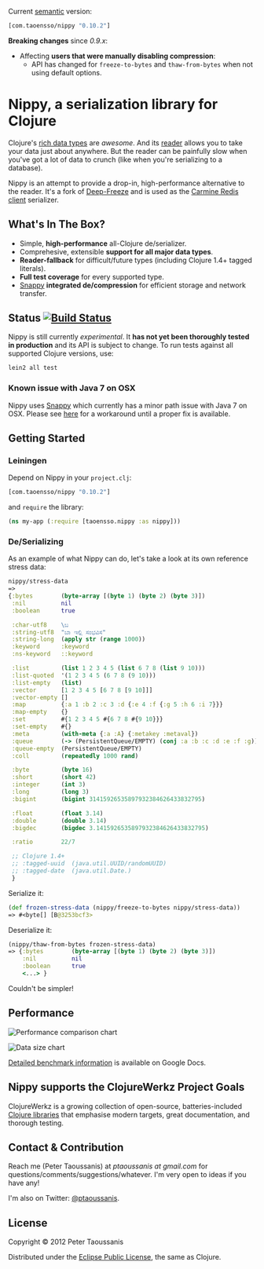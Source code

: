 Current [semantic](http://semver.org/) version:

```clojure
[com.taoensso/nippy "0.10.2"]
```

**Breaking changes** since _0.9.x_:
 * Affecting **users that were manually disabling compression**:
   * API has changed for `freeze-to-bytes` and `thaw-from-bytes` when not using default options.

# Nippy, a serialization library for Clojure

Clojure's [rich data types](http://clojure.org/datatypes) are *awesome*. And its [reader](http://clojure.org/reader) allows you to take your data just about anywhere. But the reader can be painfully slow when you've got a lot of data to crunch (like when you're serializing to a database).

Nippy is an attempt to provide a drop-in, high-performance alternative to the reader. It's a fork of [Deep-Freeze](https://github.com/halgari/deep-freeze) and is used as the [Carmine Redis client](https://github.com/ptaoussanis/carmine) serializer.

## What's In The Box?
 * Simple, **high-performance** all-Clojure de/serializer.
 * Comprehesive, extensible **support for all major data types**.
 * **Reader-fallback** for difficult/future types (including Clojure 1.4+ tagged literals).
 * **Full test coverage** for every supported type.
 * [Snappy](http://code.google.com/p/snappy/) **integrated de/compression** for efficient storage and network transfer.

## Status [![Build Status](https://secure.travis-ci.org/ptaoussanis/nippy.png?branch=master)](http://travis-ci.org/ptaoussanis/nippy)

Nippy is still currently *experimental*. It **has not yet been thoroughly tested in production** and its API is subject to change. To run tests against all supported Clojure versions, use:

```bash
lein2 all test
```

### Known issue with Java 7 on OSX

Nippy uses [Snappy](http://code.google.com/p/snappy-java/) which currently has a minor path issue with Java 7 on OSX. Please see [here](https://github.com/ptaoussanis/carmine/issues/5#issuecomment-6450607) for a workaround until a proper fix is available.

## Getting Started

### Leiningen

Depend on Nippy in your `project.clj`:

```clojure
[com.taoensso/nippy "0.10.2"]
```

and `require` the library:

```clojure
(ns my-app (:require [taoensso.nippy :as nippy]))
```

### De/Serializing

As an example of what Nippy can do, let's take a look at its own reference stress data:

```clojure
nippy/stress-data
=>
{:bytes        (byte-array [(byte 1) (byte 2) (byte 3)])
 :nil          nil
 :boolean      true

 :char-utf8    \ಬ
 :string-utf8  "ಬಾ ಇಲ್ಲಿ ಸಂಭವಿಸ"
 :string-long  (apply str (range 1000))
 :keyword      :keyword
 :ns-keyword   ::keyword

 :list         (list 1 2 3 4 5 (list 6 7 8 (list 9 10)))
 :list-quoted  '(1 2 3 4 5 (6 7 8 (9 10)))
 :list-empty   (list)
 :vector       [1 2 3 4 5 [6 7 8 [9 10]]]
 :vector-empty []
 :map          {:a 1 :b 2 :c 3 :d {:e 4 :f {:g 5 :h 6 :i 7}}}
 :map-empty    {}
 :set          #{1 2 3 4 5 #{6 7 8 #{9 10}}}
 :set-empty    #{}
 :meta         (with-meta {:a :A} {:metakey :metaval})
 :queue        (-> (PersistentQueue/EMPTY) (conj :a :b :c :d :e :f :g))
 :queue-empty  (PersistentQueue/EMPTY)
 :coll         (repeatedly 1000 rand)

 :byte         (byte 16)
 :short        (short 42)
 :integer      (int 3)
 :long         (long 3)
 :bigint       (bigint 31415926535897932384626433832795)

 :float        (float 3.14)
 :double       (double 3.14)
 :bigdec       (bigdec 3.1415926535897932384626433832795)

 :ratio        22/7

 ;; Clojure 1.4+
 ;; :tagged-uuid  (java.util.UUID/randomUUID)
 ;; :tagged-date  (java.util.Date.)
 }
```

Serialize it:

```clojure
(def frozen-stress-data (nippy/freeze-to-bytes nippy/stress-data))
=> #<byte[] [B@3253bcf3>
```

Deserialize it:

```clojure
(nippy/thaw-from-bytes frozen-stress-data)
=> {:bytes        (byte-array [(byte 1) (byte 2) (byte 3)])
    :nil          nil
    :boolean      true
    <...> }
```

Couldn't be simpler!

## Performance

![Performance comparison chart](https://github.com/ptaoussanis/nippy/raw/master/benchmarks/chart1.png)

![Data size chart](https://github.com/ptaoussanis/nippy/raw/master/benchmarks/chart2.png)

[Detailed benchmark information](https://docs.google.com/spreadsheet/ccc?key=0AuSXb68FH4uhdE5kTTlocGZKSXppWG9sRzA5Y2pMVkE&pli=1#gid=0) is available on Google Docs.

## Nippy supports the ClojureWerkz Project Goals

ClojureWerkz is a growing collection of open-source, batteries-included [Clojure libraries](http://clojurewerkz.org/) that emphasise modern targets, great documentation, and thorough testing.

## Contact & Contribution

Reach me (Peter Taoussanis) at *ptaoussanis at gmail.com* for questions/comments/suggestions/whatever. I'm very open to ideas if you have any!

I'm also on Twitter: [@ptaoussanis](https://twitter.com/#!/ptaoussanis).

## License

Copyright &copy; 2012 Peter Taoussanis

Distributed under the [Eclipse Public License](http://www.eclipse.org/legal/epl-v10.html), the same as Clojure.